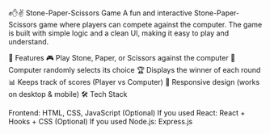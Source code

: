✊✋✌️ Stone-Paper-Scissors Game
A fun and interactive Stone-Paper-Scissors game where players can compete against the computer. The game is built with simple logic and a clean UI, making it easy to play and understand.


🚀 Features
🎮 Play Stone, Paper, or Scissors against the computer
🤖 Computer randomly selects its choice
🏆 Displays the winner of each round
📊 Keeps track of scores (Player vs Computer)
📱 Responsive design (works on desktop & mobile)
🛠️ Tech Stack


Frontend: HTML, CSS, JavaScript
(Optional) If you used React: React + Hooks + CSS
(Optional) If you used Node.js: Express.js
